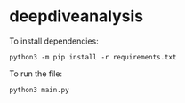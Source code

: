 # deepdiveanalysis

To install dependencies:
```
python3 -m pip install -r requirements.txt
```

To run the file: 
```
python3 main.py
```